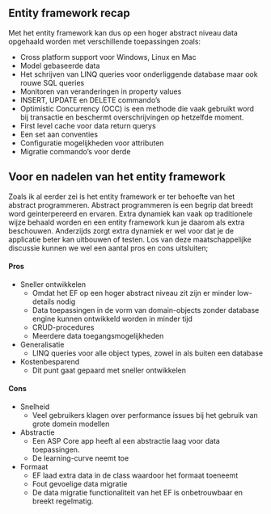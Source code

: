 ## Entity framework recap

Met het entity framework kan dus op een hoger abstract niveau data opgehaald worden met verschillende toepassingen zoals:
 - Cross platform support voor Windows, Linux en Mac
 - Model gebaseerde data 
 - Het schrijven van LINQ queries voor onderliggende database maar ook rouwe SQL queries
 - Monitoren van veranderingen in property values
 - INSERT, UPDATE en DELETE commando’s 
 - Optimistic Concurrency (OCC) is een methode die vaak gebruikt word bij transactie en beschermt overschrijvingen op hetzelfde moment.
 - First level cache voor data return querys
 - Een set aan conventies 
 - Configuratie mogelijkheden voor attributen
 - Migratie commando’s voor derde

## Voor en nadelen van het entity framework

Zoals ik al eerder zei is het entity framework er ter behoefte van het abstract programmeren. Abstract programmeren is een begrip dat breedt word geinterpereerd en ervaren. Extra dynamiek kan vaak op traditionele wijze behaald worden en een entity framework kun je daarom als extra beschouwen. Anderzijds zorgt extra dynamiek er wel voor dat je de applicatie beter kan uitbouwen of testen. Los van deze maatschappelijke discussie kunnen we wel een aantal pros en cons uitsluiten;

#### Pros
 - Sneller ontwikkelen
   - Omdat het EF op een hoger abstract niveau zit zijn er minder low-details nodig  
   - Data toepassingen in de vorm van domain-objects zonder database engine kunnen ontwikkeld worden in minder tijd
   - CRUD-procedures
   - Meerdere data toegangsmogelijkheden
 - Generalisatie
   - LINQ queries voor alle object types, zowel in als buiten een database
 - Kostenbesparend
   - Dit punt gaat gepaard met sneller ontwikkelen

#### Cons
 - Snelheid
   - Veel gebruikers klagen over performance issues bij het gebruik van grote domein modellen
 - Abstractie
    - Een ASP Core app heeft al een abstractie laag voor data toepassingen. 
    - De learning-curve neemt toe
 - Formaat
   - EF laad extra data in de class waardoor het formaat toeneemt 
   - Fout gevoelige data migratie
   - De data migratie functionaliteit van het EF is onbetrouwbaar en breekt regelmatig.

